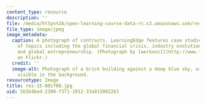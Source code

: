 ```yaml
---
content_type: resource
description: ''
file: /media/https%3A/open-learning-course-data-rc.s3.amazonaws.com/res-15-001-mit-sloan-learningedge-fall-2008/5b5b4bed2390f371101233a9150022b3_res-15-001f08.jpg
file_type: image/jpeg
image_metadata:
  caption: A photograph of contrasts. LearningEdge features case studies on a variety
    of topics including the global financial crisis, industry evolution, sustainability,
    and global entrepreneurship. (Photograph by [werkunz1](http://www.flickr.com/photos/werkunz/3985588045/)
    on Flickr.)
  credit: ''
  image-alt: Photograph of a brick building against a deep blue sky, with the city
    visible in the background.
resourcetype: Image
title: res-15-001f08.jpg
uid: 5b5b4bed-2390-f371-1012-33a9150022b3
---
```

